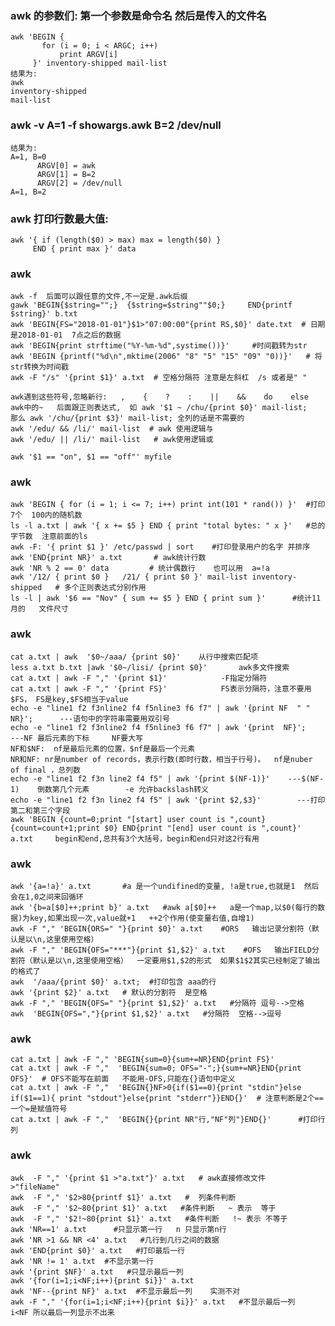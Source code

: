 ### awk 的参数们:   第一个参数是命令名   然后是传入的文件名
    awk 'BEGIN {
           for (i = 0; i < ARGC; i++)
               print ARGV[i]
         }' inventory-shipped mail-list
    结果为:
    awk
    inventory-shipped
    mail-list

### awk -v A=1 -f showargs.awk B=2 /dev/null
    结果为:
    A=1, B=0
          ARGV[0] = awk
          ARGV[1] = B=2
          ARGV[2] = /dev/null
    A=1, B=2

### awk 打印行数最大值:
    awk '{ if (length($0) > max) max = length($0) }
         END { print max }' data

### awk
    awk -f  后面可以跟任意的文件,不一定是.awk后缀
    gawk 'BEGIN{$string="";}  {$string=$string""$0;}     END{printf $string}' b.txt
    awk 'BEGIN{FS="2018-01-01"}$1>"07:00:00"{print RS,$0}' date.txt  # 日期是2018-01-01  7点之后的数据
    awk 'BEGIN{print strftime("%Y-%m-%d",systime())}'     #时间戳转为str
    awk 'BEGIN {printf("%d\n",mktime(2006" "8" "5" "15" "09" "0))}'   # 将str转换为时间戳
    awk -F "/s" '{print $1}' a.txt  # 空格分隔符 注意是左斜杠  /s 或者是" "

    awk遇到这些符号,忽略新行:   ,    {    ?    :    ||    &&    do    else
    awk中的~   后面跟正则表达式,  如 awk '$1 ~ /chu/{print $0}' mail-list;    那么 awk '/chu/{print $3}' mail-list; 全列的话是不需要的
    awk '/edu/ && /li/' mail-list  # awk 使用逻辑与
    awk '/edu/ || /li/' mail-list   # awk使用逻辑或

    awk '$1 == "on", $1 == "off"' myfile

### awk
    awk 'BEGIN { for (i = 1; i <= 7; i++) print int(101 * rand()) }'  #打印7个  100内的随机数
    ls -l a.txt | awk '{ x += $5 } END { print "total bytes: " x }'   #总的字节数  注意前面的ls
    awk -F: '{ print $1 }' /etc/passwd | sort    #打印登录用户的名字 并排序
    awk 'END{print NR}' a.txt       # awk统计行数
    awk 'NR % 2 == 0' data         # 统计偶数行    也可以用  a=!a
    awk '/12/ { print $0 }   /21/ { print $0 }' mail-list inventory-shipped   # 多个正则表达式分别作用
    ls -l | awk '$6 == "Nov" { sum += $5 } END { print sum }'      #统计11月的   文件尺寸

### awk
    cat a.txt | awk  '$0~/aaa/ {print $0}'    从行中搜索匹配项
    less a.txt b.txt |awk '$0~/lisi/ {print $0}'       awk多文件搜索
    cat a.txt | awk -F "," '{print $1}'            -F指定分隔符
    cat a.txt | awk -F "," '{print FS}'            FS表示分隔符，注意不要用$FS， FS是key,$FS相当于value
    echo -e "line1 f2 f3nline2 f4 f5nline3 f6 f7" | awk '{print NF  " "  NR}';      ---语句中的字符串需要用双引号
    echo -e "line1 f2 f3nline2 f4 f5nline3 f6 f7" | awk '{print  NF}';      ---NF 最后元素的下标     NF要大写
    NF和$NF:  nf是最后元素的位置，$nf是最后一个元素
    NR和NF: nr是number of records，表示行数(即时行数，相当于行号)。  nf是nuber of final ，总列数
    echo -e "line1 f2 f3n line2 f4 f5" | awk '{print $(NF-1)}'    ---$(NF-1)    倒数第几个元素        -e 允许backslash转义
    echo -e "line1 f2 f3n line2 f4 f5" | awk '{print $2,$3}'        ---打印第二和第三个字段
    awk 'BEGIN {count=0;print "[start] user count is ",count} {count=count+1;print $0} END{print "[end] user count is ",count}' a.txt     begin和end,总共有3个大括号，begin和end只对这2行有用

### awk
```
awk '{a=!a}' a.txt       #a 是一个undifined的变量, !a是true,也就是1  然后会在1,0之间来回循环
awk '{b=a[$0]++;print b}' a.txt   #awk a[$0]++   a是一个map,以$0(每行的数据)为key,如果出现一次,value就+1   ++2个作用(使变量右值,自增1)
awk -F "," 'BEGIN{ORS=" "}{print $0}' a.txt    #ORS   输出记录分割符（默认是以\n,这里使用空格）
awk -F "," 'BEGIN{OFS="***"}{print $1,$2}' a.txt    #OFS   输出FIELD分割符（默认是以\n,这里使用空格）  一定要用$1,$2的形式  如果$1$2其实已经制定了输出的格式了
awk  '/aaa/{print $0}' a.txt;  #打印包含 aaa的行
awk '{print $2}' a.txt   # 默认的分割符  是空格
awk -F "," 'BEGIN{OFS=" "}{print $1,$2}' a.txt   #分隔符 逗号-->空格
awk  'BEGIN{OFS=","}{print $1,$2}' a.txt   #分隔符  空格-->逗号
```

### awk
    cat a.txt | awk -F "," 'BEGIN{sum=0}{sum+=NR}END{print FS}'
    cat a.txt | awk -F ","  'BEGIN{sum=0; OFS="-";}{sum+=NR}END{print OFS}'  # OFS不能写在前面   不能用-OFS,只能在{}语句中定义
    cat a.txt | awk -F ","  'BEGIN{}NF>0{if($1==0){print "stdin"}else if($1==1){ print "stdout"}else{print "stderr"}}END{}'  # 注意判断是2个==   一个=是赋值符号
    cat a.txt | awk -F ","  'BEGIN{}{print NR"行,"NF"列"}END{}'      #打印行列

### awk
    awk  -F "," '{print $1 >"a.txt"}' a.txt   # awk直接修改文件   >"fileName"
    awk  -F "," '$2>80{printf $1}' a.txt   #  列条件判断
    awk  -F "," '$2~80{print $1}' a.txt   #条件判断   ~ 表示  等于
    awk  -F "," '$2!~80{print $1}' a.txt   #条件判断   !~ 表示 不等于
    awk 'NR==1' a.txt      #只显示第一行   n 只显示第n行
    awk 'NR >1 && NR <4' a.txt   #几行到几行之间的数据
    awk 'END{print $0}' a.txt   #打印最后一行
    awk 'NR != 1' a.txt  #不显示第一行
    awk '{print $NF}' a.txt   #只显示最后一列
    awk '{for(i=1;i<NF;i++){print $i}}' a.txt
    awk 'NF--{print NF}' a.txt  #不显示最后一列    实测不对
    awk -F "," '{for(i=1;i<NF;i++){print $i}}' a.txt   #不显示最后一列   i<NF 所以最后一列显示不出来
